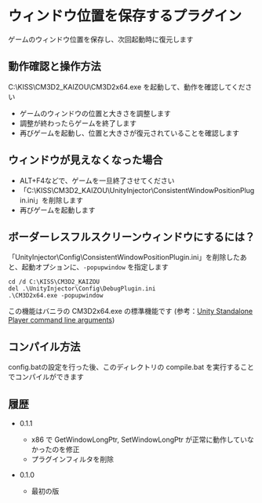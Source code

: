 ﻿# ウィンドウ位置を保存するプラグイン

ゲームのウィンドウ位置を保存し、次回起動時に復元します


## 動作確認と操作方法

C:\KISS\CM3D2_KAIZOU\CM3D2x64.exe を起動して、動作を確認してください

 - ゲームのウィンドウの位置と大きさを調整します
 - 調整が終わったらゲームを終了します
 - 再びゲームを起動し、位置と大きさが復元されていることを確認します


## ウィンドウが見えなくなった場合

 - ALT+F4などで、ゲームを一旦終了させてください
 - 「C:\KISS\CM3D2_KAIZOU\UnityInjector\ConsistentWindowPositionPlugin.ini」を削除します
 - 再びゲームを起動します


## ボーダーレスフルスクリーンウィンドウにするには？

「UnityInjector\Config\ConsistentWindowPositionPlugin.ini」を削除したあと、起動オプションに、`-popupwindow` を指定します

```
cd /d C:\KISS\CM3D2_KAIZOU
del .\UnityInjector\Config\DebugPlugin.ini
.\CM3D2x64.exe -popupwindow
```

この機能はバニラの CM3D2x64.exe の標準機能です (参考：[Unity Standalone Player command line arguments](http://docs.unity3d.com/Manual/CommandLineArguments.html))


## コンパイル方法

config.batの設定を行った後、このディレクトリの compile.bat を実行することでコンパイルができます


## 履歴

 - 0.1.1
   - x86 で GetWindowLongPtr, SetWindowLongPtr が正常に動作していなかったのを修正
   - プラグインフィルタを削除

 - 0.1.0
   - 最初の版
